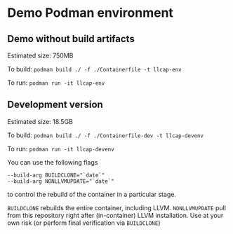 # Demo Podman environment

## Demo without build artifacts

Estimated size: 750MB

To build: `podman build ./ -f ./Containerfile -t llcap-env`

To run: `podman run -it llcap-env`


## Development version

Estimated size: 18.5GB

To build: `podman build ./ -f ./Containerfile-dev -t llcap-devenv`

To run: `podman run -it llcap-devenv`

You can use the following flags 

```
--build-arg BUILDCLONE="`date`"
--build-arg NONLLVMUPDATE="`date`"
```

to control the rebuild of the container in a particular stage.

`BUILDCLONE` rebuilds the entire container, including LLVM.
`NONLLVMUPDATE` pull from this repository right after (in-container) 
LLVM installation. Use at your own risk (or perform final verification via 
`BUILDCLONE`) 
